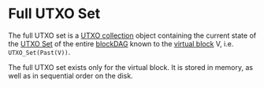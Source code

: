 # Full UTXO Set

The full UTXO set is a [UTXO collection](utxo-collection.md) object containing the current state of the [UTXO Set](./) of the entire [blockDAG](../../../glossary.md#blockdag) known to the [virtual block](../../../glossary.md#virtual-block) V, i.e. `UTXO_Set(Past(V))`.

The full UTXO set exists only for the virtual block. It is stored in memory, as well as in sequential order on the disk.

